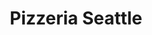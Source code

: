---
title: "Pizzeria Seattle"

siteNav: portfolio
month: "April 2015"
categories:
  - portfolio

image1: portfolio/PizzeriaSeattle/PizzeriaSeattle1Full.png
image1thumb: portfolio/PizzeriaSeattle/PizzeriaSeattle1Thumb.png
image2: portfolio/PizzeriaSeattle/PizzeriaSeattle2Full.png
image2thumb: portfolio/PizzeriaSeattle/PizzeriaSeattle2Thumb.png

tinyThumbnail: placeholder/thumbnail.jpg

role:              "UX/UI Design, Frontend & Backend Development"
description:       "This is the website for Pizzeria Seattle, a new Italian restaurant. It features an online menu as well as an interactive booking system. The design layout was created with the goal of getting Pizzeria Seattle more customers. I also created the logo based on graphics found online (license purchased).
<br /><br />
The frontend was built entirely in WordPress using HTML5, CSS3, and jQuery. The backend uses a modified version of WordPress and WooCommerce features custom plugins."

shortDescription: "This is the website for Pizzeria Seattle, a new Italian restaurant. It features an online menu as well as an interactive booking system."

technologies: "HTML5/CSS3, WordPress, WordPress Plugin & Theme Development, WooCommerce, PHP, Javascript, jQuery"

testimonial: "KenDevDesigns contacted me on my web design job on reddit and I am very happy that I hired him! He did an AMAZING job designing Pizzeria Seattle and the website now looks very great! He is very talented and I will recommend him to anyone who needs a good web designer."
testimonialAuthor: "Jeff Gallo"
testimonialPosition: "CEO"


---